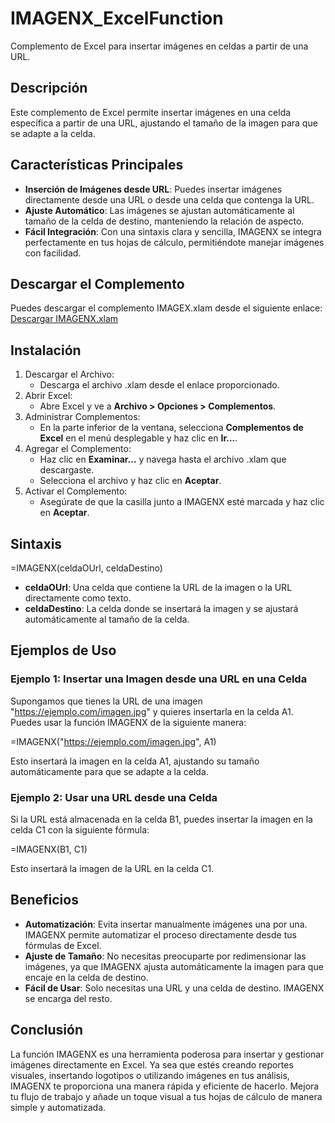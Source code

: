 # IMAGENX_ExcelFunction
Complemento de Excel para insertar imágenes en celdas a partir de una URL.

## Descripción
Este complemento de Excel permite insertar imágenes en una celda específica a partir de una URL, ajustando el tamaño de la imagen para que se adapte a la celda.

## Características Principales
- **Inserción de Imágenes desde URL**: Puedes insertar imágenes directamente desde una URL o desde una celda que contenga la URL.
- **Ajuste Automático**: Las imágenes se ajustan automáticamente al tamaño de la celda de destino, manteniendo la relación de aspecto.
- **Fácil Integración**: Con una sintaxis clara y sencilla, IMAGENX se integra perfectamente en tus hojas de cálculo, permitiéndote manejar imágenes con facilidad.

## Descargar el Complemento
Puedes descargar el complemento IMAGEX.xlam desde el siguiente enlace:
[Descargar IMAGENX.xlam]([https://github.com/danraxai/IMAGENX_ExcelFunction/blob/main/IMAGENX.xlam](https://github.com/danraxai/IMAGEX_ExcelFunction/blob/main/IMAGEX.xlam))

## Instalación
1. Descargar el Archivo:
   - Descarga el archivo .xlam desde el enlace proporcionado.
2. Abrir Excel:
   - Abre Excel y ve a **Archivo > Opciones > Complementos**.
3. Administrar Complementos:
   - En la parte inferior de la ventana, selecciona **Complementos de Excel** en el menú desplegable y haz clic en **Ir...**.
4. Agregar el Complemento:
   - Haz clic en **Examinar...** y navega hasta el archivo .xlam que descargaste.
   - Selecciona el archivo y haz clic en **Aceptar**.
5. Activar el Complemento:
   - Asegúrate de que la casilla junto a IMAGENX esté marcada y haz clic en **Aceptar**.

## Sintaxis

=IMAGENX(celdaOUrl, celdaDestino)

- **celdaOUrl**: Una celda que contiene la URL de la imagen o la URL directamente como texto.
- **celdaDestino**: La celda donde se insertará la imagen y se ajustará automáticamente al tamaño de la celda.

## Ejemplos de Uso
### Ejemplo 1: Insertar una Imagen desde una URL en una Celda
Supongamos que tienes la URL de una imagen "https://ejemplo.com/imagen.jpg" y quieres insertarla en la celda A1. Puedes usar la función IMAGENX de la siguiente manera:

=IMAGENX("https://ejemplo.com/imagen.jpg", A1)

Esto insertará la imagen en la celda A1, ajustando su tamaño automáticamente para que se adapte a la celda.

### Ejemplo 2: Usar una URL desde una Celda
Si la URL está almacenada en la celda B1, puedes insertar la imagen en la celda C1 con la siguiente fórmula:

=IMAGENX(B1, C1)

Esto insertará la imagen de la URL en la celda C1.

## Beneficios
- **Automatización**: Evita insertar manualmente imágenes una por una. IMAGENX permite automatizar el proceso directamente desde tus fórmulas de Excel.
- **Ajuste de Tamaño**: No necesitas preocuparte por redimensionar las imágenes, ya que IMAGENX ajusta automáticamente la imagen para que encaje en la celda de destino.
- **Fácil de Usar**: Solo necesitas una URL y una celda de destino. IMAGENX se encarga del resto.

## Conclusión
La función IMAGENX es una herramienta poderosa para insertar y gestionar imágenes directamente en Excel. Ya sea que estés creando reportes visuales, insertando logotipos o utilizando imágenes en tus análisis, IMAGENX te proporciona una manera rápida y eficiente de hacerlo. Mejora tu flujo de trabajo y añade un toque visual a tus hojas de cálculo de manera simple y automatizada.
